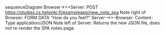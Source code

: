 sequenceDiagram
    Browser->>+Server: POST https://studies.cs.helsinki.fi/exampleapp/new_note_spa
    Note right of Browser: FORM DATA "How do you feel?"
    Server-->>-Browser: Content-Type application/JSON
    Note left of Server: Returns the new JSON file, does not re-render the SPA notes page.
